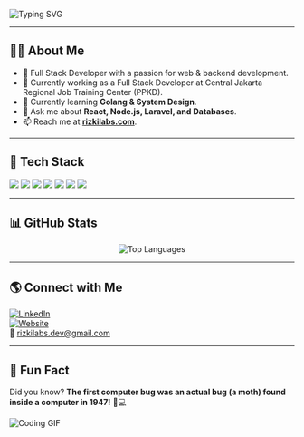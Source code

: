 ![Typing SVG](https://readme-typing-svg.herokuapp.com?font=Fira+Code&size=22&pause=1000&color=00FF00&center=true&vCenter=true&width=500&lines=Hi%2C+I'm+Rizki!+%F0%9F%91%8B;Full+Stack+Developer!+%F0%9F%9A%80;Passionate+about+Coding!+%E2%9C%A8)

---

## 👨‍💻 About Me  
- 🚀 Full Stack Developer with a passion for web & backend development.  
- 💼 Currently working as a Full Stack Developer at Central Jakarta Regional Job Training Center (PPKD).
- 🌱 Currently learning **Golang & System Design**.
- 💬 Ask me about **React, Node.js, Laravel, and Databases**.  
- 📫 Reach me at **[rizkilabs.com](mailto:rizki@example.com)**.  

---

## 🚀 Tech Stack  
<p align="left">
  <img src="https://img.shields.io/badge/-React-61DAFB?style=flat-square&logo=react" />
  <img src="https://img.shields.io/badge/-Node.js-339933?style=flat-square&logo=node.js&logoColor=white" />
  <img src="https://img.shields.io/badge/-Laravel-FF2D20?style=flat-square&logo=laravel&logoColor=white" />
  <img src="https://img.shields.io/badge/-Golang-00ADD8?style=flat-square&logo=go&logoColor=white" />
  <img src="https://img.shields.io/badge/-MySQL-4479A1?style=flat-square&logo=mysql&logoColor=white" />
  <img src="https://img.shields.io/badge/-PostgreSQL-336791?style=flat-square&logo=postgresql&logoColor=white" />
  <img src="https://img.shields.io/badge/-MongoDB-47A248?style=flat-square&logo=mongodb&logoColor=white" />
</p>

---

## 📊 GitHub Stats  
<p align="center">
  <img src="https://github-readme-stats.vercel.app/api/top-langs/?username=rizkilabs&layout=compact&theme=tokyonight" alt="Top Languages" />
</p>

---

## 🌎 Connect with Me  
[![LinkedIn](https://img.shields.io/badge/-LinkedIn-blue?style=flat-square&logo=linkedin&logoColor=white)](https://linkedin.com/in/rizkilabs)  
[![Website](https://img.shields.io/badge/-Website-black?style=flat-square&logo=googlechrome&logoColor=white)](https://rizkilabs.com)  
📧 [rizkilabs.dev@gmail.com](mailto:rizkilabs.dev@gmail.com)  

---

## 🎉 Fun Fact  
Did you know? **The first computer bug was an actual bug (a moth) found inside a computer in 1947!** 🦋💻  

![Coding GIF](https://media.giphy.com/media/qgQUggAC3Pfv687qPC/giphy.gif)  
